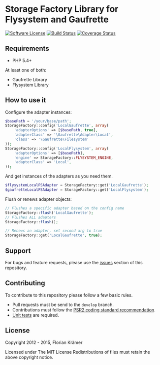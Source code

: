 Storage Factory Library for Flysystem and Gaufrette
===================================================

[![Software License](https://img.shields.io/badge/license-MIT-brightgreen.svg?style=flat-square)](LICENSE.txt) 
[![Build Status](https://img.shields.io/travis/burzum/storage-factory/3.0.svg?style=flat-square)](https://travis-ci.org/burzum/storage-factory) 
[![Coverage Status](https://img.shields.io/coveralls/burzum/storage-factory/3.0.svg?style=flat-square)](https://coveralls.io/r/burzum/storage-factory)

Requirements
------------

 * PHP 5.4+

At least one of both:

 * Gaufrette Library
 * Flysystem Library

How to use it
-------------

Configure the adapter instances:

```php
$basePath = '/your/base/path';
StorageFactory::config('LocalGaufrette', array(
	'adapterOptions' => [$basePath, true],
	'adapterClass' => '\Gaufrette\Adapter\Local',
	'class' => '\Gaufrette\Filesystem'
));
StorageFactory::config('LocalFlysystem', array(
	'adapterOptions' => [$basePath],
	'engine' => StorageFactory::FLYSYSTEM_ENGINE,
	'adapterClass' => 'Local',
));
```

And get instances of the adapters as you need them.

```php
$flysystemLocalFSAdapter = StorageFactory::get('LocalGaufrette');
$gaufretteLocalFSAdapter = StorageFactory::get('LocalFlysystem');
```

Flush or renews adapter objects:

```php
// Flushes a specific adapter based on the config name
StorageFactory::flush('LocalGaufrette');
// Flushes ALL adapters
StorageFactory::flush();

// Renews an adapter, set second arg to true
StorageFactory::get('LocalGaufrette', true);
```

Support
-------

For bugs and feature requests, please use the [issues](https://github.com/burzum/storage-factory/issues) section of this repository.

Contributing
------------

To contribute to this repository please follow a few basic rules.

* Pull requests must be send to the ```develop``` branch.
* Contributions must follow the [PSR2 coding standard recommendation](https://github.com/php-fig).
* [Unit tests](https://phpunit.de/) are required.

License
-------

Copyright 2012 - 2015, Florian Krämer

Licensed under The MIT License
Redistributions of files must retain the above copyright notice.
